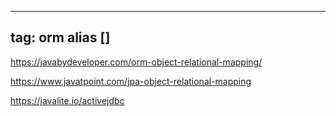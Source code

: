 
---
tag: orm
alias []
---

https://javabydeveloper.com/orm-object-relational-mapping/

https://www.javatpoint.com/jpa-object-relational-mapping

https://javalite.io/activejdbc
